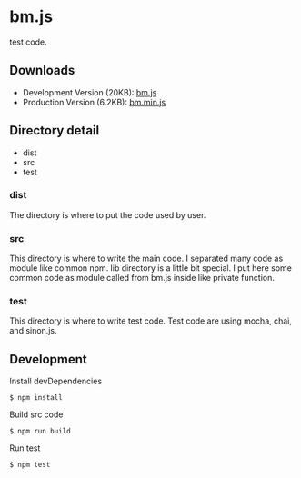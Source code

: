 # bm.js
test code.

## Downloads
+ Development Version (20KB): [bm.js](dist/bm.js)
+ Production Version (6.2KB): [bm.min.js](dist/bm.min.js)

## Directory detail
+ dist
+ src
+ test

### dist
The directory is where to put the code used by user.

### src
This directory is where to write the main code. I separated many code as module like common npm. lib directory is a little bit special. I put here some common code as module called from bm.js inside like private function.

### test
This directory is where to write test code. Test code are using mocha, chai, and sinon.js.

## Development
Install devDependencies
```
$ npm install
```

Build src code
```
$ npm run build
```

Run test
```
$ npm test
```

